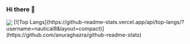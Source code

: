 ### Hi there 👋
<img align="center" src="https://github-readme-stats.vercel.app/api/?username=nautical8&theme=dark" />
[![Top Langs](https://github-readme-stats.vercel.app/api/top-langs/?username=nautical8&layout=compact)](https://github.com/anuraghazra/github-readme-stats)


<!--
**Nautical8/nautical8** is a ✨ _special_ ✨ repository because its `README.md` (this file) appears on your GitHub profile.

Here are some ideas to get you started:

- 🔭 I’m currently working on ...
- 🌱 I’m currently learning ...
- 👯 I’m looking to collaborate on ...
- 🤔 I’m looking for help with ...
- 💬 Ask me about ...
- 📫 How to reach me: ...
- 😄 Pronouns: ...
- ⚡ Fun fact: ...
-->

